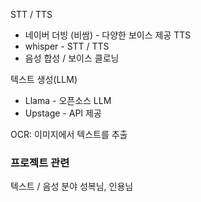 STT / TTS
- 네이버 더빙 (비쌈) - 다양한 보이스 제공 TTS
- whisper - STT / TTS
- 음성 합성 / 보이스 클로닝

텍스트 생성(LLM)
- Llama - 오픈소스 LLM
- Upstage - API 제공

OCR: 이미지에서 텍스트를 추출

### 프로젝트 관련
텍스트 / 음성 분야
성복님, 인용님